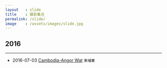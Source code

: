 ```yaml
---
layout   : slide
title    : 摄影集合
permalink: /slide/
image    : /assets/images/slide.jpg
---
```



## 2016
-------------------------------------------------------------------------------
  - 2016-07-03 [Cambodia-Angor Wat](/blog/2016/07/03/angkorwat.html)
    `柬埔寨`

